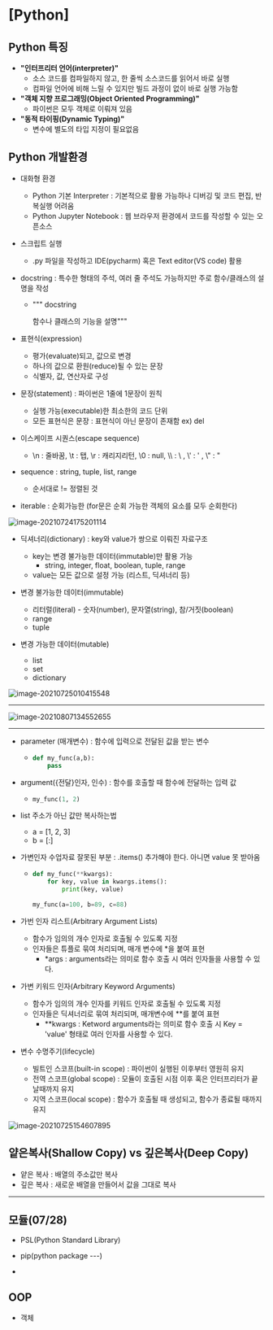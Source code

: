 # [Python]



## Python 특징

- **"인터프리터 언어(interpreter)"**
  - 소스 코드를 컴파일하지 않고, 한 줄씩 소스코드를 읽어서 바로 실행
  - 컴파일 언어에 비해 느릴 수 있지만 빌드 과정이 없이 바로 실행 가능함
- **"객체 지향 프로그래밍(Object Oriented Programming)"**
  - 파이썬은 모두 객체로 이뤄져 있음
- **"동적 타이핑(Dynamic Typing)"**
  - 변수에 별도의 타입 지정이 필요없음



## Python 개발환경

- 대화형 환경
  - Python 기본 Interpreter : 기본적으로 활용 가능하나 디버깅 및 코드 편집, 반복실행 어려움
  - Python Jupyter Notebook : 웹 브라우저 환경에서 코드를 작성할 수 있는 오픈소스
- 스크립트 실행
  - .py 파일을 작성하고 IDE(pycharm) 혹은 Text editor(VS code) 활용

- docstring : 특수한 형태의 주석, 여러 줄 주석도 가능하지만 주로 함수/클래스의 설명을 작성

  - """ docstring

    함수나 클래스의 기능을 설명"""

    

- 표현식(expression)
  - 평가(evaluate)되고, 값으로 변경
  - 하나의 값으로 환원(reduce)될 수 있는 문장
  - 식별자, 값, 연산자로 구성

- 문장(statement)  : 파이썬은 1줄에 1문장이 원칙
  - 실행 가능(executable)한 최소한의 코드 단위
  - 모든 표현식은 문장 : 표현식이 아닌 문장이 존재함 ex) del



- 이스케이프 시퀀스(escape sequence)
  - \n : 줄바꿈, \t  : 탭, \r : 캐리지리턴, \0 : null, \\\ : \ , \\' : ' , \\" : "



- sequence : string, tuple, list, range
  - 순서대로 != 정렬된 것



- iterable : 순회가능한 (for문은 순회 가능한 객체의 요소를 모두 순회한다)

![image-20210724175201114](C:\Users\오동근\AppData\Roaming\Typora\typora-user-images\image-20210724175201114.png)



- 딕셔너리(dictionary) : key와 value가 쌍으로 이뤄진 자료구조
  - key는 변경 불가능한 데이터(immutable)만 활용 가능
    - string, integer, float, boolean, tuple, range
  - value는 모든 값으로 설정 가능 (리스트, 딕셔너리 등)



- 변경 불가능한 데이터(immutable)
  - 리터럴(literal) - 숫자(number), 문자열(string), 참/거짓(boolean)
  - range
  - tuple

- 변경 가능한 데이터(mutable)
  - list
  - set
  - dictionary

![image-20210725010415548](C:\Users\오동근\AppData\Roaming\Typora\typora-user-images\image-20210725010415548.png)



---

![image-20210807134552655](C:\Users\오동근\AppData\Roaming\Typora\typora-user-images\image-20210807134552655.png)





---

- parameter (매개변수) : 함수에 입력으로 전달된 값을 받는 변수

  - ```python
    def my_func(a,b):
        pass
    ```



- argument({전달}인자, 인수) : 함수를 호출할 때 함수에 전달하는 입력 값

  - ```python
    my_func(1, 2)
    ```



- list 주소가 아닌 값만 복사하는법
  - a = [1, 2, 3]
  - b = [:]



- 가변인자 수업자료 잘못된 부분 : .items() 추가해야 한다. 아니면 value 못 받아옴

  - ```python
    def my_func(**kwargs):
        for key, value in kwargs.items():
            print(key, value)
            
    my_func(a=100, b=89, c=88)
    ```
    
    

- 가번 인자 리스트(Arbitrary Argument Lists)
  - 함수가 임의의 개수 인자로 호출될 수 있도록 지정
  - 인자들은 튜플로 묶여 처리되며, 매개 변수에 *을 붙여 표현
    - *args : arguments라는 의미로 함수 호출 시 여러 인자들을 사용할 수 있다.



- 가변 키워드 인자(Arbitrary Keyword Arguments)
  - 함수가 임의의 개수 인자를 키워드 인자로 호출될 수 있도록 지정
  - 인자들은 딕셔너리로 묶여 처리되며, 매개변수에 **를 붙여 표현
    - **kwargs : Ketword arguments라는 의미로 함수 호출 시 Key = 'value' 형태로 여러 인자를 사용할 수 있다.



- 변수 수명주기(lifecycle)
  - 빌트인 스코프(built-in scope) : 파이썬이 실행된 이후부터 영원히 유지
  - 전역 스코프(global scope) : 모듈이 호출된 시점 이후 혹은 인터프리터가 끝날때까지 유지
  - 지역 스코프(local scope) : 함수가 호출될 때 생성되고, 함수가 종료될 때까지 유지

![image-20210725154607895](C:\Users\오동근\AppData\Roaming\Typora\typora-user-images\image-20210725154607895.png)



## 얕은복사(Shallow Copy) vs 깊은복사(Deep Copy)

- 얕은 복사 : 배열의 주소값만 복사
- 깊은 복사 : 새로운 배열을 만들어서 값을 그대로 복사

---



## 모듈(07/28)

- PSL(Python Standard Library)

- pip(python package ---)
- 







## OOP

- 객체



